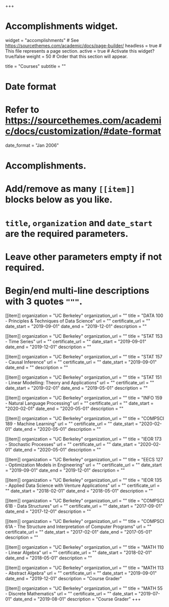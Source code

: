 +++
# Accomplishments widget.
widget = "accomplishments"  # See https://sourcethemes.com/academic/docs/page-builder/
headless = true  # This file represents a page section.
active = true  # Activate this widget? true/false
weight = 50  # Order that this section will appear.

title = "Courses"
subtitle = ""

# Date format
#   Refer to https://sourcethemes.com/academic/docs/customization/#date-format
date_format = "Jan 2006"

# Accomplishments.
#   Add/remove as many `[[item]]` blocks below as you like.
#   `title`, `organization` and `date_start` are the required parameters.
#   Leave other parameters empty if not required.
#   Begin/end multi-line descriptions with 3 quotes `"""`.

[[item]]
  organization = "UC Berkeley"
  organization_url = ""
  title = "DATA 100 - Principles & Techniques of Data Science"
  url = ""
  certificate_url = ""
  date_start = "2019-09-01"
  date_end = "2019-12-01"
  description = ""
  
[[item]]
  organization = "UC Berkeley"
  organization_url = ""
  title = "STAT 153 - Time Series"
  url = ""
  certificate_url = ""
  date_start = "2019-09-01"
  date_end = "2019-12-01"
  description = ""

[[item]]
  organization = "UC Berkeley"
  organization_url = ""
  title = "STAT 157 - Causal Inference"
  url = ""
  certificate_url = ""
  date_start = "2019-09-01"
  date_end = ""
  description = ""

[[item]]
  organization = "UC Berkeley"
  organization_url = ""
  title = "STAT 151 - Linear Modelling: Theory and Applications"
  url = ""
  certificate_url = ""
  date_start = "2019-02-01"
  date_end = "2019-05-01"
  description = ""

[[item]]
  organization = "UC Berkeley"
  organization_url = ""
  title = "INFO 159 - Natural Language Processing"
  url = ""
  certificate_url = ""
  date_start = "2020-02-01"
  date_end = "2020-05-01"
  description = ""
  
[[item]]
  organization = "UC Berkeley"
  organization_url = ""
  title = "COMPSCI 189 -	Machine Learning"
  url = ""
  certificate_url = ""
  date_start = "2020-02-01"
  date_end = "2020-05-01"
  description = ""

[[item]]
  organization = "UC Berkeley"
  organization_url = ""
  title = "IEOR 173 - Stochastic Processes"
  url = ""
  certificate_url = ""
  date_start = "2020-02-01"
  date_end = "2020-05-01"
  description = ""
  
[[item]]
  organization = "UC Berkeley"
  organization_url = ""
  title = "EECS 127 - Optimization Models in Engineering"
  url = ""
  certificate_url = ""
  date_start = "2019-09-01"
  date_end = "2019-12-01"
  description = ""
  
[[item]]
  organization = "UC Berkeley"
  organization_url = ""
  title = "IEOR 135 - Applied Data Science with Venture Applications"
  url = ""
  certificate_url = ""
  date_start = "2018-02-01"
  date_end = "2018-05-01"
  description = ""

[[item]]
  organization = "UC Berkeley"
  organization_url = ""
  title = "COMPSCI 61B - Data Structures"
  url = ""
  certificate_url = ""
  date_start = "2017-09-01"
  date_end = "2017-12-01"
  description = ""
  
[[item]]
  organization = "UC Berkeley"
  organization_url = ""
  title = "COMPSCI 61A - The Structure and Interpretation of Computer Programs"
  url = ""
  certificate_url = ""
  date_start = "2017-02-01"
  date_end = "2017-05-01"
  description = ""

[[item]]
  organization = "UC Berkeley"
  organization_url = ""
  title = "MATH 110 - Linear Algebra"
  url = ""
  certificate_url = ""
  date_start = "2018-02-01"
  date_end = "2018-05-01"
  description = ""

[[item]]
  organization = "UC Berkeley"
  organization_url = ""
  title = "MATH 113 - Abstract Algebra"
  url = ""
  certificate_url = ""
  date_start = "2019-09-01"
  date_end = "2019-12-01"
  description = "Course Grader"
  
[[item]]
  organization = "UC Berkeley"
  organization_url = ""
  title = "MATH 55 - Discrete Mathematics"
  url = ""
  certificate_url = ""
  date_start = "2019-07-01"
  date_end = "2019-08-01"
  description = "Course Grader"
+++
